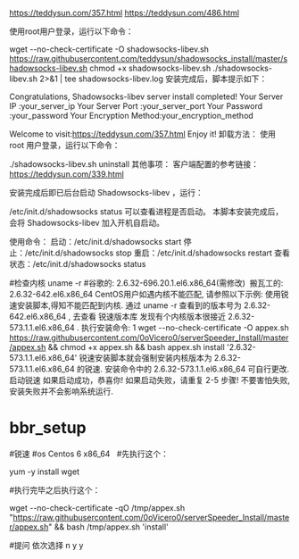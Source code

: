 https://teddysun.com/357.html
https://teddysun.com/486.html

使用root用户登录，运行以下命令：

wget --no-check-certificate -O shadowsocks-libev.sh https://raw.githubusercontent.com/teddysun/shadowsocks_install/master/shadowsocks-libev.sh
chmod +x shadowsocks-libev.sh
./shadowsocks-libev.sh 2>&1 | tee shadowsocks-libev.log
安装完成后，脚本提示如下：

Congratulations, Shadowsocks-libev server install completed!
Your Server IP        :your_server_ip
Your Server Port      :your_server_port
Your Password         :your_password
Your Encryption Method:your_encryption_method

Welcome to visit:https://teddysun.com/357.html
Enjoy it!
卸载方法：
使用 root 用户登录，运行以下命令：

./shadowsocks-libev.sh uninstall
其他事项：
客户端配置的参考链接：https://teddysun.com/339.html

安装完成后即已后台启动 Shadowsocks-libev ，运行：

/etc/init.d/shadowsocks status
可以查看进程是否启动。
本脚本安装完成后，会将 Shadowsocks-libev 加入开机自启动。

使用命令：
启动：/etc/init.d/shadowsocks start
停止：/etc/init.d/shadowsocks stop
重启：/etc/init.d/shadowsocks restart
查看状态：/etc/init.d/shadowsocks status

#检查内核
uname -r 
#谷歌的: 2.6.32-696.20.1.el6.x86_64(需修改)  搬瓦工的: 2.6.32-642.el6.x86_64
CentOS用户如遇内核不能匹配,
请参照以下示例:
使用锐速安装脚本,得知不能匹配到内核.
通过 uname -r 查看到的版本号为 2.6.32-642.el6.x86_64 ,
去查看 锐速版本库 发现有个内核版本很接近 2.6.32-573.1.1.el6.x86_64 .
执行安装命令:
1
wget --no-check-certificate -O appex.sh https://raw.githubusercontent.com/0oVicero0/serverSpeeder_Install/master/appex.sh && chmod +x appex.sh && bash appex.sh install '2.6.32-573.1.1.el6.x86_64'
锐速安装脚本就会强制安装内核版本为 2.6.32-573.1.1.el6.x86_64 的锐速.
安装命令中的 2.6.32-573.1.1.el6.x86_64 可自行更改.
启动锐速
如果启动成功，恭喜你!
如果启动失败，请重复 2-5 步骤! 
不要害怕失败,安装失败并不会影响系统运行.
# bbr_setup 
#锐速 
#os 	Centos 6 x86_64  
#先执行这个：

yum -y install wget

#执行完毕之后执行这个：

wget --no-check-certificate -qO /tmp/appex.sh "https://raw.githubusercontent.com/0oVicero0/serverSpeeder_Install/master/appex.sh" && bash /tmp/appex.sh 'install'

#提问 依次选择  n y y
